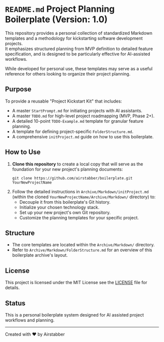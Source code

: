 # **`README.md` Project Planning Boilerplate (Version: 1.0)**

This repository provides a personal collection of standardized Markdown templates and a methodology for kickstarting software development projects.  
It emphasizes structured planning from MVP definition to detailed feature specification, and is designed to be particularly effective for AI-assisted workflows.

While developed for personal use, these templates may serve as a useful reference for others looking to organize their project planning.

## Purpose

To provide a reusable "Project Kickstart Kit" that includes:

- A master `StartPrompt.md` for initiating projects with AI assistants.
- A master `TODO.md` for high-level project roadmapping (MVP, Phase 2+).
- A detailed 10-point `TODO-Example.md` template for granular feature planning.
- A template for defining project-specific `FolderStructure.md`.
- A comprehensive `initProject.md` guide on how to use this boilerplate.

## How to Use

1.  **Clone this repository** to create a local copy that will serve as the foundation for your new project's planning documents:
    ```
    git clone https://github.com/airstabber/boilerplate.git YourNewProjectName
    ```
2.  Follow the detailed instructions in `Archive/Markdown/initProject.md`  
    (within the cloned `YourNewProjectName/Archive/Markdown/` directory) to:
    - Decouple it from this boilerplate's Git history.
    - Initialize your chosen technology stack.
    - Set up your new project's own Git repository.
    - Customize the planning templates for your specific project.

## Structure

- The core templates are located within the `Archive/Markdown/` directory.
- Refer to `Archive/Markdown/FolderStructure.md` for an overview of this boilerplate archive's layout.

## License

This project is licensed under the MIT License see the [LICENSE](LICENSE) file for details.

## Status

This is a personal boilerplate system designed for AI assisted project workflows and planning.

---

Created with ❤️ by Airstabber
